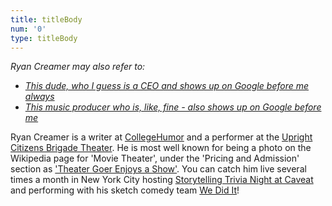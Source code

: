 ```yaml
---
title: titleBody
num: '0'
type: titleBody
---
```

_Ryan Creamer may also refer to:_

* [_This dude, who I guess is a CEO and shows up on Google before me always_](http://spower.com/bios/bio-ryan_creamer.php)
* [_This music producer who is, like, fine - also shows up on Google before me_](http://www.spiritmusicgroup.com/Clients/Library/Ryan-Creamer)

Ryan Creamer is a writer at [CollegeHumor](http://www.collegehumor.com/user/6926917) and a performer at the [Upright Citizens Brigade Theater](http://ucbcomedy.com/user/39457). He is most well known for being a photo on the Wikipedia page for 'Movie Theater', under the 'Pricing and Admission' section as ['Theater Goer Enjoys a Show'](https://en.wikipedia.org/wiki/Movie_theater#Pricing_and_admission). You can catch him live several times a month in New York City hosting [Storytelling Trivia Night at Caveat](https://www.youtube.com/user/wediditsketch) and performing with his sketch comedy team [We Did It](https://www.youtube.com/user/wediditsketch)!

